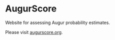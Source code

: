 # AugurScore
Website for assessing Augur probability estimates.

Please visit [augurscore.org](http://augurscore.org).
